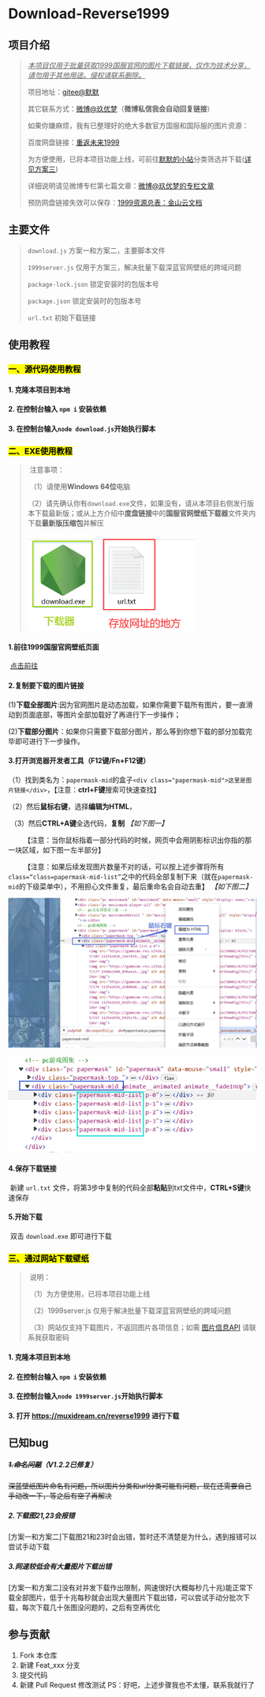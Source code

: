 # Download-Reverse1999

## 项目介绍

> <u>*本项目仅用于批量获取1999国服官网的图片下载链接，仅作为技术分享，请勿用于其他用途。侵权请联系删除。*</u>
>
> 项目地址：[gitee@默默](https://gitee.com/MuXi-Dream/download-reverse1999)
>
> 其它联系方式：[微博@玖优梦](https://weibo.com/u/6869134755)（**微博私信我会自动回复链接**）
>
> 如果你嫌麻烦，我有已整理好的绝大多数官方国服和国际服的图片资源：
>
> 百度网盘链接：[重返未来1999](https://pan.baidu.com/s/1A4o9VM4kPa_vzWZEtHiZSA?pwd=1999)
>
> 为方便使用，已将本项目功能上线，可前往[默默的小站](https://muxidream.cn/reverse1999)分类筛选并下载([详见方案三](#mark三通过网站下载壁纸mark))
>
> 详细说明请见微博专栏第七篇文章：[微博@玖优梦的专栏文章](https://weibo.com/ttarticle/x/m/show#/id=2309404942430960222221&_wb_client_=1)
> 
> 预防网盘链接失效可以保存：[1999资源总表：金山云文档](https://kdocs.cn/l/cjkqngyqWLTI#3)

## 主要文件
>   `download.js` 方案一和方案二，主要脚本文件
> 
>  `1999server.js` 仅用于方案三，解决批量下载深蓝官网壁纸的跨域问题
> 
>   `package-lock.json` 锁定安装时的包版本号
> 
>   `package.json` 锁定安装时的包版本号
> 
>   `url.txt` 初始下载链接


## 使用教程

### <mark>一、源代码使用教程</mark>

#### 1.  克隆本项目到本地
#### 2.  在控制台输入 `npm i` 安装依赖
#### 3.  在控制台输入`node download.js`开始执行脚本


### <mark>二、EXE使用教程</mark>

> ​    注意事项：
>
> ​    （1）请使用**Windows 64位**电脑
>
> ​    （2）请先确认你有`download.exe`文件，如果没有，请从本项目右侧发行版本下载最新版；或从上方介绍中**度盘链接**中的**国服官网壁纸下载器**文件夹内下载**最新版压缩包**并解压
>
> ![image.png](description/image.png)



#### 1.前往1999国服官网壁纸页面

​    [点击前往](https://re.bluepoch.com/home/detail.html#wallpaper)

#### 2.复制要下载的图片链接

​    (1)**下载全部图片**:因为官网图片是动态加载，如果你需要下载所有图片，要一直滑动到页面底部，等图片全部加载好了再进行下一步操作；

​    (2)**下载部分图片**：如果你只需要下载部分图片，那么等到你想下载的部分加载完毕即可进行下一步操作。



#### 3.打开浏览器开发者工具（F12键/Fn+F12键）

​    （1）找到类名为：`papermask-mid`的盒子`<div class="papermask-mid">这里是图片链接</div>`，【注意：**ctrl+F键**搜索可快速查找】

​    （2）然后**鼠标右键**，选择**编辑为HTML**，

​    （3）然后**CTRL+A键**全选代码，**复制**   *【如下图一】*

        【注意：当你鼠标指着一部分代码的时候，网页中会用阴影标识出你指的那一块区域，如下图一左半部分】

        【注意：如果后续发现图片数量不对的话，可以按上述步骤将所有`class=“class=papermask-mid-list”`之中的代码全部复制下来（就在`papermask-mid`的下级菜单中），不用担心文件重复，最后重命名会自动去重】 *【如下图二】*

 ![image1.png](description/image1.png)

 ![image2.png](description/image2.png)


#### 4.保存下载链接

​    新建 `url.txt` 文件，将第3步中复制的代码全部**粘贴**到txt文件中，**CTRL+S键**快速保存



#### 5.开始下载

​    双击 `download.exe` 即可进行下载

### <mark>三、通过网站下载壁纸</mark>
> ​    说明：
>
> ​    （1）为方便使用，已将本项目功能上线
>
> ​    （2）1999server.js 仅用于解决批量下载深蓝官网壁纸的跨域问题
>
> ​    （3）网站仅支持下载图片，不返回图片各项信息；如需 [图片信息API](https://apifox.com/apidoc/shared-70082832-e502-49ac-a386-35af15bfd747/api-186774719) 请联系我获取密码
> 
#### 1.  克隆本项目到本地
#### 2.  在控制台输入 `npm i` 安装依赖
#### 3.  在控制台输入`node 1999server.js`开始执行脚本
#### 3.  打开 https://muxidream.cn/reverse1999 进行下载




## 已知bug

##### ~~1.命名问题~~（V1.2.2已修复）

​	~~深蓝壁纸图片命名有问题，所以图片分类和url分类可能有问题，现在还需要自己手动改一下，等之后有空了再解决~~

##### 2.下载图21,23会报错

​	[方案一和方案二]下载图21和23时会出错，暂时还不清楚是为什么，遇到报错可以尝试手动下载

##### 3.网速较低会有大量图片下载出错

​	[方案一和方案二]没有对并发下载作出限制，网速很好(大概每秒几十兆)能正常下载全部图片，低于十兆每秒就会出现大量图片下载出错，可以尝试手动分批次下载，每次下载几十张图没问题的，之后有空再优化

## 参与贡献

1.  Fork 本仓库
2.  新建 Feat_xxx 分支
3.  提交代码
4.  新建 Pull Request
修改测试
PS：好吧，上述步骤我也不太懂，联系我就行了